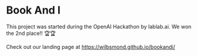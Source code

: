 # Book And I

This project was started during the OpenAI Hackathon by lablab.ai.
We won the 2nd place!! 🏆🏆

Check out our landing page at https://wilbsmond.github.io/bookandi/
